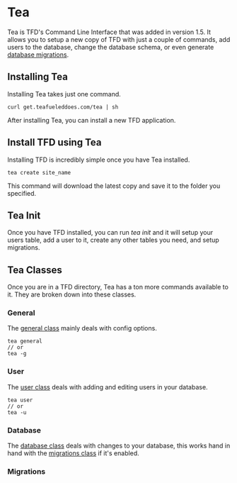 # Tea

Tea is TFD's Command Line Interface that was added in version 1.5. It allows you to setup a new copy of TFD with just a couple of commands, add users to the database, change the database schema, or even generate [database migrations](tea/migrations).

## Installing Tea

Installing Tea takes just one command.

	curl get.teafueleddoes.com/tea | sh

After installing Tea, you can install a new TFD application.

## Install TFD using Tea

Installing TFD is incredibly simple once you have Tea installed.

	tea create site_name

This command will download the latest copy and save it to the folder you specified.

## Tea Init

Once you have TFD installed, you can run *tea init* and it will setup your users table, add a user to it, create any other tables you need, and setup migrations.

## Tea Classes

Once you are in a TFD directory, Tea has a ton more commands available to it. They are broken down into these classes.

### General

The [general class](tea/general) mainly deals with config options.

	tea general
	// or
	tea -g

### User

The [user class](tea/user) deals with adding and editing users in your database.

	tea user
	// or
	tea -u

### Database

The [database class](tea/database) deals with changes to your database, this works hand in hand with the [migrations class](tea/migrations) if it's enabled.

### Migrations



